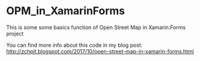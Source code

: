 # OPM_in_XamarinForms
This is some some basics function of Open Street Map in Xamarin.Forms project

You can find more info about this code in my blog post: http://zchpit.blogspot.com/2017/10/open-street-map-in-xamarin-forms.html
